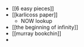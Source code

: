 - [[6 easy pieces]]
- [[karlicoss paper]]
	- NOW lookup
- [[the beginning of infinity]]
- [[murray bookchin]]
-